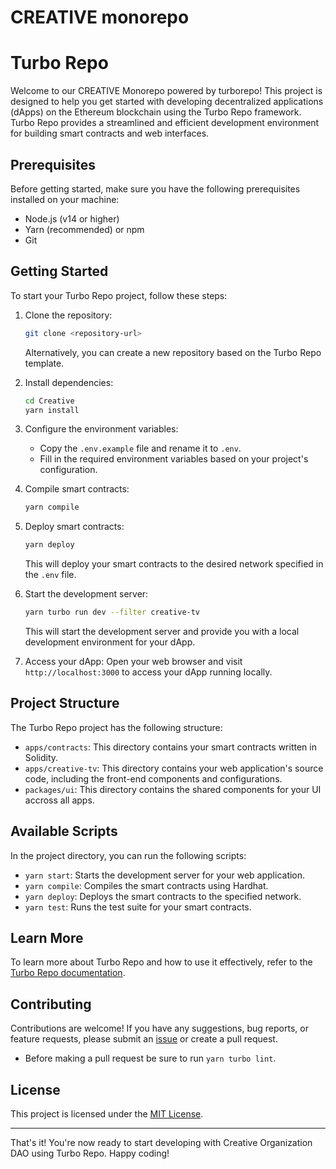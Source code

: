 # CREATIVE monorepo

# Turbo Repo

Welcome to our CREATIVE Monorepo powered by turborepo! This project is designed to help you get started with developing decentralized applications (dApps) on the Ethereum blockchain using the Turbo Repo framework. Turbo Repo provides a streamlined and efficient development environment for building smart contracts and web interfaces.

## Prerequisites

Before getting started, make sure you have the following prerequisites installed on your machine:

- Node.js (v14 or higher)
- Yarn (recommended) or npm
- Git

## Getting Started

To start your Turbo Repo project, follow these steps:

1. Clone the repository:
   ```bash
   git clone <repository-url>
   ```
   Alternatively, you can create a new repository based on the Turbo Repo template.

2. Install dependencies:
   ```bash
   cd Creative
   yarn install
   ```

3. Configure the environment variables:
   - Copy the `.env.example` file and rename it to `.env`.
   - Fill in the required environment variables based on your project's configuration.

4. Compile smart contracts:
   ```bash
   yarn compile
   ```

5. Deploy smart contracts:
   ```bash
   yarn deploy
   ```
   This will deploy your smart contracts to the desired network specified in the `.env` file.

6. Start the development server:
   ```bash
   yarn turbo run dev --filter creative-tv
   ```
   This will start the development server and provide you with a local development environment for your dApp.

7. Access your dApp:
   Open your web browser and visit `http://localhost:3000` to access your dApp running locally.

## Project Structure

The Turbo Repo project has the following structure:

- `apps/contracts`: This directory contains your smart contracts written in Solidity.
- `apps/creative-tv`: This directory contains your web application's source code, including the front-end components and configurations.
- `packages/ui`: This directory contains the shared components for your UI accross all apps.

## Available Scripts

In the project directory, you can run the following scripts:

- `yarn start`: Starts the development server for your web application.
- `yarn compile`: Compiles the smart contracts using Hardhat.
- `yarn deploy`: Deploys the smart contracts to the specified network.
- `yarn test`: Runs the test suite for your smart contracts.

## Learn More

To learn more about Turbo Repo and how to use it effectively, refer to the [Turbo Repo documentation](https://turbo-repo-docs.com).

## Contributing

Contributions are welcome! If you have any suggestions, bug reports, or feature requests, please submit an [issue](https://feedback.creativeplatform.xyz) or create a pull request.

- Before making a pull request be sure to run `yarn turbo lint`. 

## License

This project is licensed under the [MIT License](LICENSE).

---

That's it! You're now ready to start developing with Creative Organization DAO using Turbo Repo. Happy coding!
